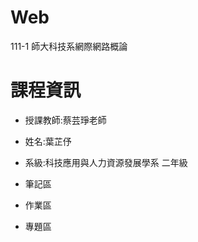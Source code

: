 # Web
111-1 師大科技系網際網路概論

# 課程資訊

- 授課教師:蔡芸琤老師

- 姓名:葉芷伃

- 系級:科技應用與人力資源發展學系 二年級

- 筆記區

- 作業區

- 專題區
